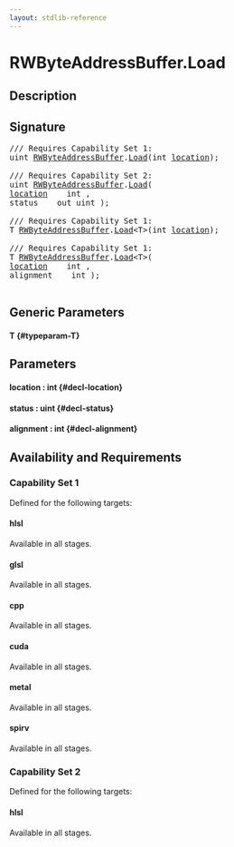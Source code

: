```yaml
---
layout: stdlib-reference
---
```


# RWByteAddressBuffer\.Load

## Description





## Signature 

<pre>
/// Requires Capability Set 1:
uint <a href="/stdlib-reference/types/RWByteAddressBuffer/index" class="code_type">RWByteAddressBuffer</a>.<a href="/stdlib-reference/types/RWByteAddressBuffer/Load">Load</a>(int <a href="/stdlib-reference/types/RWByteAddressBuffer/Load#decl-location" class="code_param">location</a>);

/// Requires Capability Set 2:
uint <a href="/stdlib-reference/types/RWByteAddressBuffer/index" class="code_type">RWByteAddressBuffer</a>.<a href="/stdlib-reference/types/RWByteAddressBuffer/Load">Load</a>(
<a href="/stdlib-reference/types/RWByteAddressBuffer/Load#decl-location" class="code_param">location</a>    int ,
status    out uint );

/// Requires Capability Set 1:
T <a href="/stdlib-reference/types/RWByteAddressBuffer/index" class="code_type">RWByteAddressBuffer</a>.<a href="/stdlib-reference/types/RWByteAddressBuffer/Load">Load</a>&lt;T&gt;(int <a href="/stdlib-reference/types/RWByteAddressBuffer/Load#decl-location" class="code_param">location</a>);

/// Requires Capability Set 1:
T <a href="/stdlib-reference/types/RWByteAddressBuffer/index" class="code_type">RWByteAddressBuffer</a>.<a href="/stdlib-reference/types/RWByteAddressBuffer/Load">Load</a>&lt;T&gt;(
<a href="/stdlib-reference/types/RWByteAddressBuffer/Load#decl-location" class="code_param">location</a>    int ,
alignment    int );

</pre>

## Generic Parameters

#### T {#typeparam-T}

## Parameters

#### location  : int {#decl-location}
#### status  : uint {#decl-status}
#### alignment  : int {#decl-alignment}

## Availability and Requirements

### Capability Set 1

Defined for the following targets:

#### hlsl
Available in all stages.

#### glsl
Available in all stages.

#### cpp
Available in all stages.

#### cuda
Available in all stages.

#### metal
Available in all stages.

#### spirv
Available in all stages.


### Capability Set 2

Defined for the following targets:

#### hlsl
Available in all stages.



